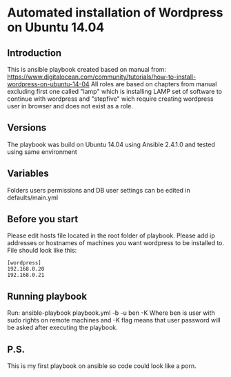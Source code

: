 # Automated installation of Wordpress on Ubuntu 14.04

## Introduction

This is ansible playbook created based on manual from:
https://www.digitalocean.com/community/tutorials/how-to-install-wordpress-on-ubuntu-14-04
All roles are based on chapters from manual excluding first one called "lamp"
which is installing LAMP set of software to continue with wordpress and "stepfive" wich require
creating wordpress user in browser and does not exist as a role. 

## Versions

The playbook was build on Ubuntu 14.04 using Ansible 2.4.1.0 and tested using same environment

## Variables

Folders users permissions and DB user settings can be edited in defaults/main.yml

## Before you start

Please edit hosts file located in the root folder of playbook. 
Please add ip addresses or hostnames of machines you want wordpress to be installed to. 
File should look like this:

```
[wordpress]
192.168.0.20
192.168.0.21
```
## Running playbook

Run: ansible-playbook playbook.yml -b -u ben -K
Where ben is user with sudo rights on remote machines and -K flag means that user password will be asked after executing the playbook.

## P.S. 
This is my first playbook on ansible so code could look like a porn.

